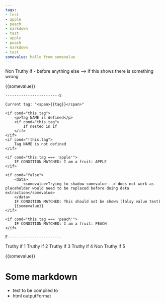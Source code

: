 ```yaml
---
tags:
- test
- apple
- peach
- markdown
- test
- apple
- peach
- markdown
- test
somevalue: hello from somevalue
---
```


<if cond="false">
    Non Truthy if - before anything else --> if this shows there is something wrong
</if>


{{somevalue}}

<for it="tag" of="tags">
    
    ------------------------S

    Current tag: "<span>{{tag}}</span>"

    <if cond="this.tag">
        <p>Tag NAME is defined</p>
        <if cond="this.tag">
            If nested in if
        </if>
    </if>
    <if cond="!this.tag">
        Tag NAME is not defined
    </if>

    <if cond="this.tag === 'apple'">
        IF CONDITION MATCHED: I am a fruit: APPLE
    </if>

    <if cond="false">
        <data>
            <somevalue>Trying to shadow somevalue --> does not work as placeholder would need to be replaced before doing data extraction</somevalue>
        </data>
        IF CONDITION MATCHED: This should not be shown (falsy value test)
        {{somevalue}}
    </if>

    <if cond="this.tag === 'peach'">
        IF CONDITION MATCHED: I am a fruit: PEACH
    </if>

    E------------------------

</for>

<if cond="this.somevalue">
    Truthy if 1
</if>
<if cond="this.somevalue">
    Truthy if 2
</if>
<if cond="this.somevalue">
    Truthy if 3
</if>
<if cond="this.somevalue">
    Truthy if 4
</if>
<if cond="false">
    Non Truthy if 5
</if>


{{somevalue}}
# Some markdown

- text to be compiled to
- html outputFormat